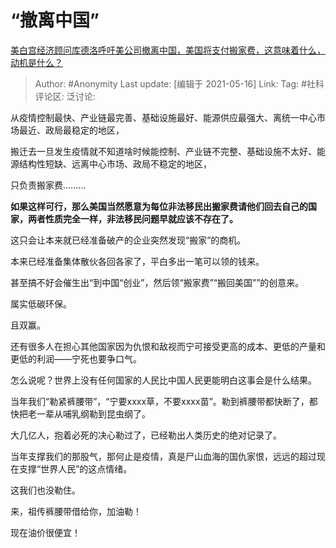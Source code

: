 # “撤离中国”
[美白宫经济顾问库德洛呼吁美公司撤离中国，美国将支付搬家费，这意味着什么，动机是什么？](https://www.zhihu.com/question/386938707/answer/1147240816)

> Author: #Anonymity
> Last update: [编辑于 2021-05-16]
> Link:
> Tag: #社科
> 评论区:
> 泛讨论:

从疫情控制最快、产业链最完善、基础设施最好、能源供应最强大、离统一中心市场最近、政局最稳定的地区，

搬迁去一旦发生疫情就不知道啥时候能控制、产业链不完整、基础设施不太好、能源结构性短缺、远离中心市场、政局不稳定的地区，

只负责搬家费………

**如果这样可行，那么美国当然愿意为每位非法移民出搬家费请他们回去自己的国家，两者性质完全一样，非法移民问题早就应该不存在了。**

这只会让本来就已经准备破产的企业突然发现“搬家”的商机。

本来已经准备集体散伙各回各家了，平白多出一笔可以领的钱来。

甚至搞不好会催生出“到中国“创业”，然后领“搬家费”“搬回美国””的创意来。

属实低碳环保。

且双赢。

还有很多人在担心其他国家因为仇恨和敌视而宁可接受更高的成本、更低的产量和更低的利润——宁死也要争口气。

怎么说呢？世界上没有任何国家的人民比中国人民更能明白这事会是什么结果。

当年我们“勒紧裤腰带”，“宁要xxxx草，不要xxxx苗”。勒到裤腰带都快断了，都快把老一辈从哺乳纲勒到昆虫纲了。

大几亿人，抱着必死的决心勒过了，已经勒出人类历史的绝对记录了。

当年支撑我们的那股气，那何止是疫情，真是尸山血海的国仇家恨，远远的超过现在支撑“世界人民”的这点情绪。

这我们也没勒住。

来，祖传裤腰带借给你，加油勒！

现在油价很便宜！
